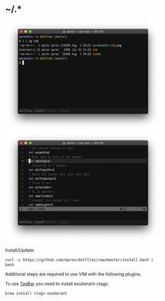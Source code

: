 # ~/.*

![](screenshot.png)
![](screenshot-vim.png)

Install/Update:

```
curl -L https://github.com/eprev/dotfiles/raw/master/install.bash | bash
```

Additional steps are required to use VIM with the following plugins.

To use [TagBar](http://majutsushi.github.io/tagbar/) you need to install exuberant-ctags.

```
brew install ctags-exuberant
```
